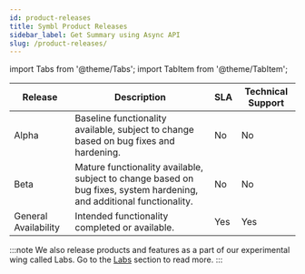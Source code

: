 ```yaml
---
id: product-releases
title: Symbl Product Releases
sidebar_label: Get Summary using Async API
slug: /product-releases/
---
```


import Tabs from '@theme/Tabs';
import TabItem from '@theme/TabItem';


Release  | Description | SLA | Technical Support | 
----------- | ------- |  ------- | ------- | 
Alpha | Baseline functionality available, subject to change based on bug fixes and hardening. | No | No | 
Beta | Mature functionality available, subject to change based on bug fixes, system hardening, and additional functionality. | No | No | 
General Availability | Intended functionality completed or available. | Yes | Yes | 

:::note 
We also release products and features as a part of our experimental wing called Labs. Go to the [Labs](https://docs.symbl.ai/docs/labs) section to read more.
:::